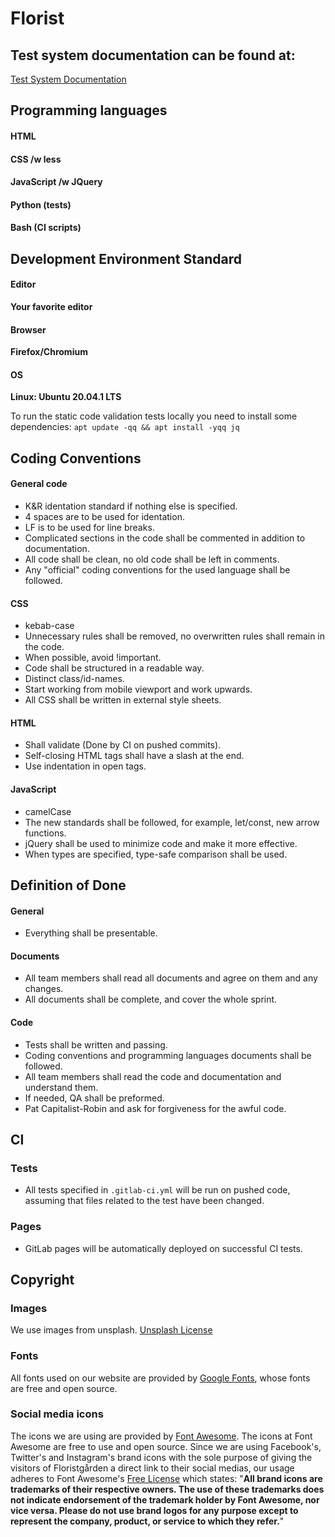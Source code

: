 # Florist

## Test system documentation can be found at:
[Test System Documentation](https://gitlab.com/the-travelling-salesmen/florist/-/blob/master/tests.md)

## Programming languages


#### HTML
#### CSS /w less
#### JavaScript /w JQuery
#### Python (tests)
#### Bash (CI scripts)



## Development Environment Standard

#### Editor 
**Your favorite editor**

#### Browser 
**Firefox/Chromium**

#### OS 
**Linux: Ubuntu 20.04.1 LTS**

To run the static code validation tests locally you need to install some dependencies:
`apt update -qq && apt install -yqq jq`



## Coding Conventions

#### General code
+ K&R identation standard if nothing else is specified.
+ 4 spaces are to be used for identation.
+ LF is to be used for line breaks. 
+ Complicated sections in the code shall be commented in addition to documentation.
+ All code shall be clean, no old code shall be left in comments.
+ Any "official" coding conventions for the used language shall be followed.
#### CSS
+ kebab-case
+ Unnecessary rules shall be removed, no overwritten rules shall remain in the code.
+ When possible, avoid !important.
+ Code shall be structured in a readable way.
+ Distinct class/id-names.
+ Start working from mobile viewport and work upwards.
+ All CSS shall be written in external style sheets. 
#### HTML
+ Shall validate (Done by CI on pushed commits).
+ Self-closing HTML tags shall have a slash at the end.
+ Use indentation in open tags.
#### JavaScript
+ camelCase
+ The new standards shall be followed, for example, let/const, new arrow functions.
+ jQuery shall be used to minimize code and make it more effective.
+ When types are specified, type-safe comparison shall be used.



## Definition of Done 

#### General
+ Everything shall be presentable.
#### Documents
+ All team members shall read all documents and agree on them and any changes.
+ All documents shall be complete, and cover the whole sprint.
#### Code
+ Tests shall be written and passing.
+ Coding conventions and programming languages documents shall be followed.
+ All team members shall read the code and documentation and understand them.
+ If needed, QA shall be preformed.
+ Pat Capitalist-Robin and ask for forgiveness for the awful code.



## CI

### Tests
+ All tests specified in `.gitlab-ci.yml` will be run on pushed code, assuming that files related to the test have been changed.
### Pages
+ GitLab pages will be automatically deployed on successful CI tests.



## Copyright

### Images
We use images from unsplash. [Unsplash License](https://unsplash.com/license)

### Fonts
All fonts used on our website are provided by [Google Fonts](https://fonts.google.com/), whose fonts are free and open source. 

### Social media icons
The icons we are using are provided by [Font Awesome](https://fontawesome.com/icons?d=gallery). The icons at Font Awesome are free to use and open source. Since we are using Facebook's, Twitter's and Instagram's brand icons with the sole purpose of giving the visitors of Floristgården a direct link to their social medias, our usage adheres to Font Awesome's [Free License](https://fontawesome.com/license/free) which states: "**All brand icons are trademarks of their respective owners. The use of these trademarks does not indicate endorsement of the trademark holder by Font Awesome, nor vice versa. Please do not use brand logos for any purpose except to represent the company, product, or service to which they refer.**" 